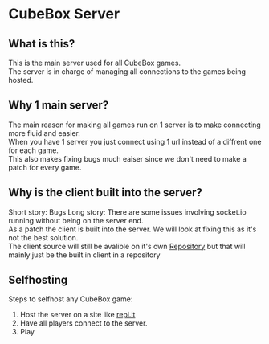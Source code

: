 # CubeBox Server

## What is this?

This is the main server used for all CubeBox games. <br>
The server is in charge of managing all connections to the games being hosted.

## Why 1 main server?

The main reason for making all games run on 1 server is to make connecting more fluid and easier. <br>
When you have 1 server you just connect using 1 url instead of a diffrent one for each game. <br>
This also makes fixing bugs much eaiser since we don't need to make a patch for every game.

## Why is the client built into the server?

Short story: Bugs
Long story: There are some issues involving socket.io running without being on the server end. <br>
As a patch the client is built into the server. We will look at fixing this as it's not the best solution. <br>
The client source will still be avalible on it's own [Repository](https://github.com/cubeboxgames/client) 
but that will mainly just be the built in client in a repository

## Selfhosting

Steps to selfhost any CubeBox game:

1. Host the server on a site like [repl.it](https://repl.it)
2. Have all players connect to the server.
3. Play
